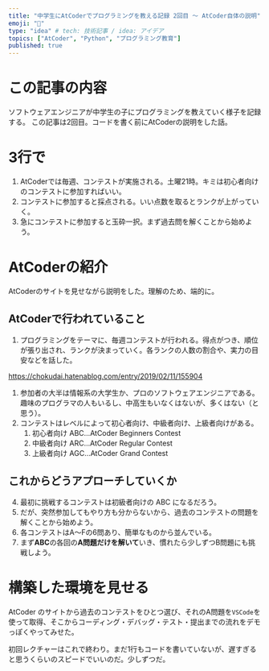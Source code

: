 ```yaml
---
title: "中学生にAtCoderでプログラミングを教える記録 2回目 〜 AtCoder自体の説明"
emoji: "🐣"
type: "idea" # tech: 技術記事 / idea: アイデア
topics: ["AtCoder", "Python", "プログラミング教育"]
published: true
---
```

# この記事の内容

ソフトウェアエンジニアが中学生の子にプログラミングを教えていく様子を記録する。
この記事は2回目。コードを書く前にAtCoderの説明をした話。

# 3行で
1. AtCoderでは毎週、コンテストが実施される。土曜21時。キミは初心者向けのコンテストに参加すればいい。
2. コンテストに参加すると採点される。いい点数を取るとランクが上がっていく。
3. 急にコンテストに参加すると玉砕一択。まず過去問を解くことから始めよう。

# AtCoderの紹介
AtCoderのサイトを見せながら説明をした。理解のため、端的に。

## AtCoderで行われていること
1. プログラミングをテーマに、毎週コンテストが行われる。得点がつき、順位が張り出され、ランクが決まっていく。各ランクの人数の割合や、実力の目安などを話した。

https://chokudai.hatenablog.com/entry/2019/02/11/155904

1. 参加者の大半は情報系の大学生か、プロのソフトウェアエンジニアである。趣味のプログラマの人もいるし、中高生もいなくはないが、多くはない（と思う）。
2. コンテストはレベルによって初心者向け、中級者向け、上級者向けがある。
   1. 初心者向け ABC…AtCoder Beginners Contest
   2. 中級者向け ARC…AtCoder Regular Contest
   3. 上級者向け AGC…AtCoder Grand Contest

## これからどうアプローチしていくか
4. 最初に挑戦するコンテストは初級者向けの ABC になるだろう。
5. だが、突然参加してもやり方も分からないから、過去のコンテストの問題を解くことから始めよう。
6. 各コンテストはA〜Fの6問あり、簡単なものから並んでいる。
7. まず**ABC**の各回の**A問題だけを解いて**いき、慣れたら少しずつB問題にも挑戦しよう。

# 構築した環境を見せる
AtCoder のサイトから過去のコンテストをひとつ選び、それのA問題を`VSCode`を使って取得、そこからコーディング・デバッグ・テスト・提出までの流れをデモっぽくやってみせた。

初回レクチャーはこれで終わり。まだ1行もコードを書いていないが、遅すぎると思うくらいのスピードでいいのだ。少しずつだ。
